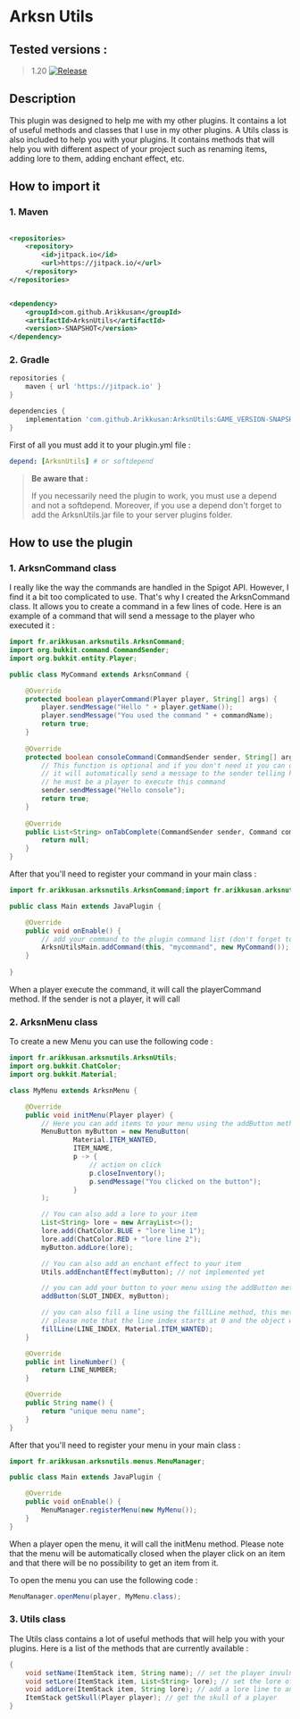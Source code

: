 # Arksn Utils

## Tested versions :

> 1.20 [![Release](https://jitpack.io/v/Arikkusan/ArksnUtils.svg)](https://jitpack.io/#Arikkusan/ArksnUtils)

## Description

This plugin was designed to help me with my other plugins. It contains a lot of useful methods and classes that I use in
my other plugins. A Utils class is also included to help you with your plugins. It contains methods that will help you
with different aspect of your project such as renaming items, adding lore to them, adding enchant effect, etc.

## How to import it

### 1. Maven

```xml 

<repositories>
    <repository>
        <id>jitpack.io</id>
        <url>https://jitpack.io/</url>
    </repository>
</repositories>
```

```xml

<dependency>
    <groupId>com.github.Arikkusan</groupId>
    <artifactId>ArksnUtils</artifactId>
    <version>-SNAPSHOT</version>
</dependency>
```

### 2. Gradle

```gradle
repositories {
    maven { url 'https://jitpack.io' }
}
```

```gradle
dependencies {
    implementation 'com.github.Arikkusan:ArksnUtils:GAME_VERSION-SNAPSHOT'
}
```


First of all you must add it to your plugin.yml file :

```yaml
depend: [ArksnUtils] # or softdepend 
```

> **Be aware that :** 
> 
> If you necessarily need the plugin to work, you must use a depend and not a softdepend. Moreover, if you use a depend 
> don't forget to add the ArksnUtils.jar file to your server plugins folder. 

## How to use the plugin
### 1. ArksnCommand class

I really like the way the commands are handled in the Spigot API. However, I find it a bit too complicated to use. That's 
why I created the ArksnCommand class. It allows you to create a command in a few lines of code. Here is an example of a
command that will send a message to the player who executed it :

```java
import fr.arikkusan.arksnutils.ArksnCommand;
import org.bukkit.command.CommandSender;
import org.bukkit.entity.Player;

public class MyCommand extends ArksnCommand {

    @Override
    protected boolean playerCommand(Player player, String[] args) {
        player.sendMessage("Hello " + player.getName());
        player.sendMessage("You used the command " + commandName);
        return true;
    }
    
    @Override
    protected boolean consoleCommand(CommandSender sender, String[] args) {
        // This function is optional and if you don't need it you can delete it, 
        // it will automatically send a message to the sender telling him that 
        // he must be a player to execute this command
        sender.sendMessage("Hello console");
        return true;
    }
    
    @Override
    public List<String> onTabComplete(CommandSender sender, Command command, String label, String[] args) {
        return null;
    }
}
```

After that you'll need to register your command in your main class :

```java
import fr.arikkusan.arksnutils.ArksnCommand;import fr.arikkusan.arksnutils.ArksnUtilsMain;

public class Main extends JavaPlugin {

    @Override
    public void onEnable() {
        // add your command to the plugin command list (don't forget to add the command to your plugin.yml file)
        ArksnUtilsMain.addCommand(this, "mycommand", new MyCommand());
    }
    
}
```

When a player execute the command, it will call the playerCommand method. If the sender is not a player, it will call


### 2. ArksnMenu class

To create a new Menu you can use the following code :

```java
import fr.arikkusan.arksnutils.ArksnUtils;
import org.bukkit.ChatColor;
import org.bukkit.Material;

class MyMenu extends ArksnMenu {

    @Override
    public void initMenu(Player player) {
        // Here you can add items to your menu using the addButton method
        MenuButton myButton = new MenuButton(
                Material.ITEM_WANTED,
                ITEM_NAME,
                p -> {
                    // action on click
                    p.closeInventory();
                    p.sendMessage("You clicked on the button");
                }
        );

        // You can also add a lore to your item
        List<String> lore = new ArrayList<>();
        lore.add(ChatColor.BLUE + "lore line 1");
        lore.add(ChatColor.RED + "lore line 2");
        myButton.addLore(lore);

        // You can also add an enchant effect to your item
        Utils.addEnchantEffect(myButton); // not implemented yet

        // you can add your button to your menu using the addButton method
        addButton(SLOT_INDEX, myButton);

        // you can also fill a line using the fillLine method, this method won't replace existing items on the current line
        // please note that the line index starts at 0 and the object will be renamed to ""
        fillLine(LINE_INDEX, Material.ITEM_WANTED);
    }

    @Override
    public int lineNumber() {
        return LINE_NUMBER;
    }

    @Override
    public String name() {
        return "unique menu name";
    }
}
```

After that you'll need to register your menu in your main class :

```java
import fr.arikkusan.arksnutils.menus.MenuManager;

public class Main extends JavaPlugin {

    @Override
    public void onEnable() {
        MenuManager.registerMenu(new MyMenu());
    }
}
```

When a player open the menu, it will call the initMenu method. Please note that the menu will be automatically closed
when the player click on an item and that there will be no possibility to get an item from it.

To open the menu you can use the following code :

```java
MenuManager.openMenu(player, MyMenu.class);
```

### 3. Utils class

The Utils class contains a lot of useful methods that will help you with your plugins. Here is a list of the methods
that are currently available :
```java
{
    void setName(ItemStack item, String name); // set the player invulnerable for a certain amount of time
    void setLore(ItemStack item, List<String> lore); // set the lore of an item (each line must be colored)
    void addLore(ItemStack item, String lore); // add a lore line to an item
    ItemStack getSkull(Player player); // get the skull of a player
}
```


